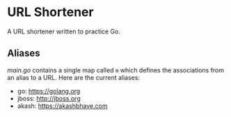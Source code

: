 # URL Shortener

A URL shortener written to practice Go.

## Aliases

*main.go* contains a single map called `m` which defines the associations from an alias to a URL.
Here are the current aliases:
* go: <https://golang.org>
* jboss: <http://jboss.org>
* akash: <https://akashbhave.com>
